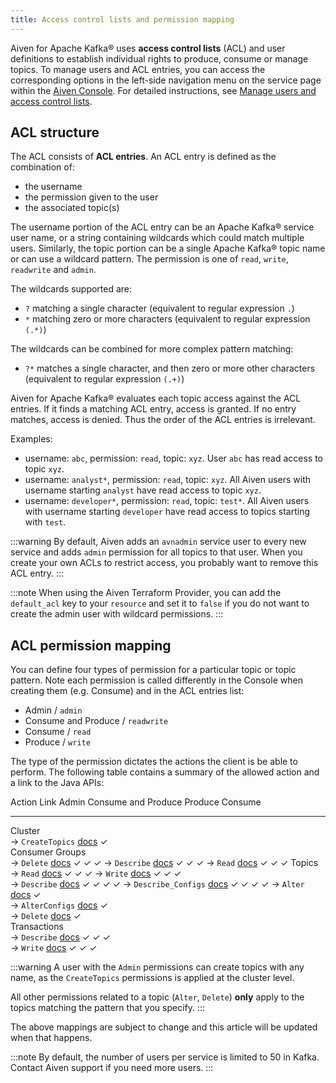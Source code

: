 ```yaml
---
title: Access control lists and permission mapping
---
```


Aiven for Apache Kafka® uses **access control lists** (ACL) and user
definitions to establish individual rights to produce, consume or manage
topics. To manage users and ACL entries, you can access the
corresponding options in the left-side navigation menu on the service
page within the [Aiven Console](https://console.aiven.io/). For detailed
instructions, see
[Manage users and access control lists](/docs/products/kafka/howto/manage-acls).

## ACL structure

The ACL consists of **ACL entries**. An ACL entry is defined as the
combination of:

-   the username
-   the permission given to the user
-   the associated topic(s)

The username portion of the ACL entry can be an Apache Kafka® service
user name, or a string containing wildcards which could match multiple
users. Similarly, the topic portion can be a single Apache Kafka® topic
name or can use a wildcard pattern. The permission is one of `read`,
`write`, `readwrite` and `admin`.

The wildcards supported are:

-   `?` matching a single character (equivalent to regular expression
    `.`)
-   `*` matching zero or more characters (equivalent to regular
    expression `(.*)`)

The wildcards can be combined for more complex pattern matching:

-   `?*` matches a single character, and then zero or more other
    characters (equivalent to regular expression `(.+)`)

Aiven for Apache Kafka® evaluates each topic access against the ACL
entries. If it finds a matching ACL entry, access is granted. If no
entry matches, access is denied. Thus the order of the ACL entries is
irrelevant.

Examples:

-   username: `abc`, permission: `read`, topic: `xyz`. User `abc` has
    read access to topic `xyz`.
-   username: `analyst*`, permission: `read`, topic: `xyz`. All Aiven
    users with username starting `analyst` have read access to topic
    `xyz`.
-   username: `developer*`, permission: `read`, topic: `test*`. All
    Aiven users with username starting `developer` have read access to
    topics starting with `test`.

:::warning
By default, Aiven adds an `avnadmin` service user to every new service
and adds `admin` permission for all topics to that user. When you create
your own ACLs to restrict access, you probably want to remove this ACL
entry.
:::

:::note
When using the Aiven Terraform Provider, you can add the `default_acl`
key to your `resource` and set it to `false` if you do not want to
create the admin user with wildcard permissions.
:::

## ACL permission mapping

You can define four types of permission for a particular topic or topic
pattern. Note each permission is called differently in the Console when
creating them (e.g. Consume) and in the ACL entries list:

-   Admin / `admin`
-   Consume and Produce / `readwrite`
-   Consume / `read`
-   Produce / `write`

The type of the permission dictates the actions the client is be able to
perform. The following table contains a summary of the allowed action
and a link to the Java APIs:

  Action                 Link                                                                                                                                                                                                 Admin   Consume and Produce   Produce   Consume
  ---------------------- ---------------------------------------------------------------------------------------------------------------------------------------------------------------------------------------------------- ------- --------------------- --------- ---------
  Cluster                                                                                                                                                                                                                                                             
  → `CreateTopics`       [docs](https://kafka.apache.org/30/javadoc/org/apache/kafka/clients/admin/Admin.html#createTopics(java.util.Collection))                                                                             ✓                                       
  Consumer Groups                                                                                                                                                                                                                                                     
  → `Delete`             [docs](https://kafka.apache.org/30/javadoc/org/apache/kafka/clients/admin/Admin.html#deleteConsumerGroups(java.util.Collection))                                                                     ✓       ✓                               ✓
  → `Describe`           [docs](https://kafka.apache.org/30/javadoc/org/apache/kafka/clients/admin/Admin.html#describeConsumerGroups(java.util.Collection))                                                                   ✓       ✓                               ✓
  → `Read`               [docs](https://kafka.apache.org/30/javadoc/org/apache/kafka/clients/admin/Admin.html#listConsumerGroups(org.apache.kafka.clients.admin.ListConsumerGroupsOptions))                                   ✓       ✓                               ✓
  Topics                                                                                                                                                                                                                                                              
  → `Read`               [docs](https://kafka.apache.org/30/javadoc/org/apache/kafka/clients/consumer/KafkaConsumer.html#poll(java.time.Duration))                                                                            ✓       ✓                               ✓
  → `Write`              [docs](https://kafka.apache.org/30/javadoc/org/apache/kafka/clients/producer/KafkaProducer.html#send(org.apache.kafka.clients.producer.ProducerRecord,org.apache.kafka.clients.producer.Callback))   ✓       ✓                     ✓         
  → `Describe`           [docs](https://kafka.apache.org/30/javadoc/org/apache/kafka/clients/admin/Admin.html#listTransactions())                                                                                             ✓       ✓                     ✓         ✓
  → `Describe_Configs`   [docs](https://kafka.apache.org/30/javadoc/org/apache/kafka/clients/admin/Admin.html#describeTopics(java.util.Collection))                                                                           ✓       ✓                     ✓         ✓
  → `Alter`              [docs](https://kafka.apache.org/30/javadoc/org/apache/kafka/clients/admin/Admin.html#alterConfigs(java.util.Map))                                                                                    ✓                                       
  → `AlterConfigs`       [docs](https://kafka.apache.org/30/javadoc/org/apache/kafka/clients/admin/Admin.html#alterConfigs(java.util.Map))                                                                                    ✓                                       
  → `Delete`             [docs](https://kafka.apache.org/30/javadoc/org/apache/kafka/clients/admin/Admin.html#deleteTopics(java.util.Collection))                                                                             ✓                                       
  Transactions                                                                                                                                                                                                                                                        
  → `Describe`           [docs](https://kafka.apache.org/30/javadoc/org/apache/kafka/clients/admin/Admin.html#describeTransactions(java.util.Collection))                                                                     ✓       ✓                     ✓         
  → `Write`              [docs](https://kafka.apache.org/30/javadoc/org/apache/kafka/clients/producer/KafkaProducer.html#beginTransaction())                                                                                  ✓       ✓                     ✓         

:::warning
A user with the `Admin` permissions can create topics with any name, as
the `CreateTopics` permissions is applied at the cluster level.

All other permissions related to a topic (`Alter`, `Delete`) **only**
apply to the topics matching the pattern that you specify.
:::

The above mappings are subject to change and this article will be
updated when that happens.

:::note
By default, the number of users per service is limited to 50 in Kafka.
Contact Aiven support if you need more users.
:::
